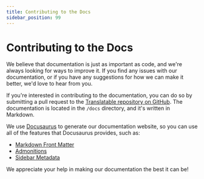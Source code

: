 ```yaml
---
title: Contributing to the Docs
sidebar_position: 99
---
```


# Contributing to the Docs

We believe that documentation is just as important as code, and we're always looking for ways to improve it. If you find any issues with our documentation, or if you have any suggestions for how we can make it better, we'd love to hear from you.

If you're interested in contributing to the documentation, you can do so by submitting a pull request to the [Translatable repository on GitHub](https://github.com/Javaabu/translatable). The documentation is located in the `/docs` directory, and it's written in Markdown.

We use [Docusaurus](https://docusaurus.io) to generate our documentation website, so you can use all of the features that Docusaurus provides, such as:

- [Markdown Front Matter](https://docusaurus.io/docs/markdown-features#front-matter)
- [Admonitions](https://docusaurus.io/docs/markdown-features/admonitions)
- [Sidebar Metadata](https://docusaurus.io/docs/sidebar/autogenerated#autogenerated-sidebar-metadata)

We appreciate your help in making our documentation the best it can be!
